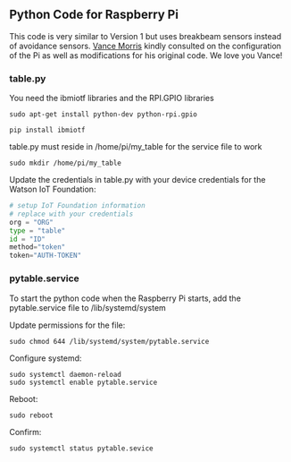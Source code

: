 ## Python Code for Raspberry Pi
This code is very similar to Version 1 but uses breakbeam sensors instead of avoidance sensors. [Vance Morris](https://github.com/vmorris) kindly consulted on the configuration of the Pi as well as modifications for his original code. We love you Vance!

### table.py

You need the ibmiotf libraries and the RPI.GPIO libraries
```
sudo apt-get install python-dev python-rpi.gpio
```
```
pip install ibmiotf 
```

table.py must reside in /home/pi/my_table for the service file to work
```
sudo mkdir /home/pi/my_table
```

Update the credentials in table.py with your device credentials for the Watson IoT Foundation:
```python
# setup IoT Foundation information
# replace with your credentials
org = "ORG"
type = "table"
id = "ID"
method="token"
token="AUTH-TOKEN"  
```


### pytable.service
To start the python code when the Raspberry Pi starts, add the pytable.service file to /lib/systemd/system 

Update permissions for the file:
```
sudo chmod 644 /lib/systemd/system/pytable.service
```

Configure systemd:
```
sudo systemctl daemon-reload
sudo systemctl enable pytable.service
```

Reboot:
```
sudo reboot
```

Confirm:
```
sudo systemctl status pytable.sevice
```
